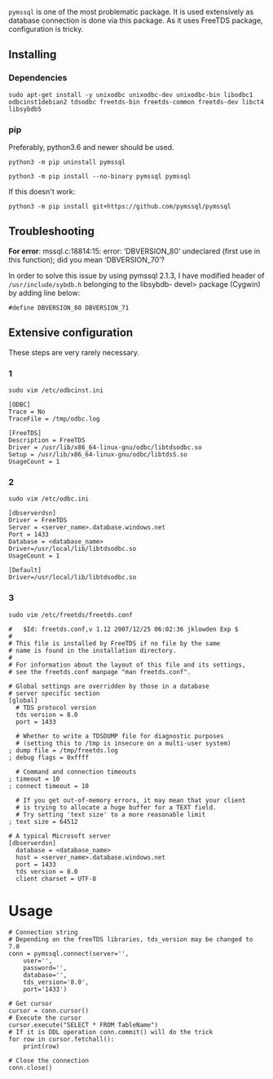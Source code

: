 ``pymssql`` is one of the most problematic package. It is used extensively as database connection is done via this package. As it uses FreeTDS package, configuration is tricky.
## Installing

### Dependencies
``sudo apt-get install -y unixodbc unixodbc-dev unixodbc-bin libodbc1 odbcinst1debian2 tdsodbc freetds-bin freetds-common freetds-dev libct4 libsybdb5``

### pip
Preferably, python3.6 and newer should be used.

``python3 -m pip uninstall pymssql``

``python3 -m pip install --no-binary pymssql pymssql``

If this doesn't work:

``python3 -m pip install git+https://github.com/pymssql/pymssql``

## Troubleshooting

**For error**: mssql.c:18814:15: error: ‘DBVERSION_80’ undeclared (first use in this function); did you mean ‘DBVERSION_70’? 

In order to solve this issue by using pymssql 2.1.3, I have modified header of ``/usr/include/sybdb.h`` belonging to the libsybdb- devel> package (Cygwin) by adding line below: 

``#define DBVERSION_80 DBVERSION_71``

## Extensive configuration
These steps are very rarely necessary.
### 1
``sudo vim /etc/odbcinst.ini``

```
[ODBC] 
Trace = No 
TraceFile = /tmp/odbc.log  

[FreeTDS] 
Description = FreeTDS 
Driver = /usr/lib/x86_64-linux-gnu/odbc/libtdsodbc.so 
Setup = /usr/lib/x86_64-linux-gnu/odbc/libtdsS.so 
UsageCount = 1
```
### 2
`sudo vim /etc/odbc.ini`
```
[dbserverdsn] 
Driver = FreeTDS 
Server = <server_name>.database.windows.net 
Port = 1433 
Database = <database_name> 
Driver=/usr/local/lib/libtdsodbc.so 
UsageCount = 1 

[Default] 
Driver=/usr/local/lib/libtdsodbc.so 
```
### 3
``sudo vim /etc/freetds/freetds.conf``

```
#   $Id: freetds.conf,v 1.12 2007/12/25 06:02:36 jklowden Exp $ 
# 
# This file is installed by FreeTDS if no file by the same  
# name is found in the installation directory.   
# 
# For information about the layout of this file and its settings,  
# see the freetds.conf manpage "man freetds.conf".   
  
# Global settings are overridden by those in a database 
# server specific section 
[global] 
  # TDS protocol version 
  tds version = 8.0 
  port = 1433 
  
  # Whether to write a TDSDUMP file for diagnostic purposes 
  # (setting this to /tmp is insecure on a multi-user system) 
; dump file = /tmp/freetds.log 
; debug flags = 0xffff 
  
  # Command and connection timeouts 
; timeout = 10 
; connect timeout = 10 
  
  # If you get out-of-memory errors, it may mean that your client 
  # is trying to allocate a huge buffer for a TEXT field.   
  # Try setting 'text size' to a more reasonable limit  
; text size = 64512 
  
# A typical Microsoft server 
[dbserverdsn] 
  database = <database_name> 
  host = <server_name>.database.windows.net 
  port = 1433 
  tds version = 8.0 
  client charset = UTF-8 
```


# Usage
```
# Connection string
# Depending on the freeTDS libraries, tds_version may be changed to 7.0
conn = pymssql.connect(server='',  
    user='',  
    password='',  
    database='',  
    tds_version='8.0',
    port='1433') 

# Get cursor
cursor = conn.cursor() 
# Execute the cursor
cursor.execute("SELECT * FROM TableName") 
# If it is DDL operation conn.commit() will do the trick
for row in cursor.fetchall():
    print(row)

# Close the connection
conn.close() 
```
